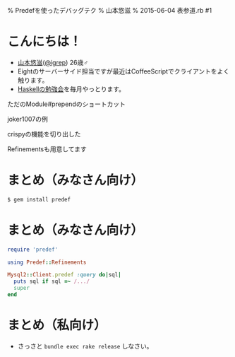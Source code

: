 % Predefを使ったデバッグテク
% 山本悠滋
% 2015-06-04 表参道.rb #1

# こんにちは！

- [山本悠滋](https://plus.google.com/u/0/+YujiYamamoto_igrep/about)([\@igrep](https://twitter.com/igrep)) 26歳♂
- Eightのサーバーサイド担当ですが最近はCoffeeScriptでクライアントをよく触ります。
- [Haskellの勉強会](http://haskellmokumoku.connpass.com/)を毎月やっとります。

ただのModule#prependのショートカット

joker1007の例

crispyの機能を切り出した

Refinementsも用意してます

# まとめ（みなさん向け）

```bash
$ gem install predef
```

# まとめ（みなさん向け）

```ruby
require 'predef'

using Predef::Refinements

Mysql2::Client.predef :query do|sql|
  puts sql if sql =~ /.../
  super
end
```

# まとめ（私向け）

- さっさと `bundle exec rake release` しなさい。
